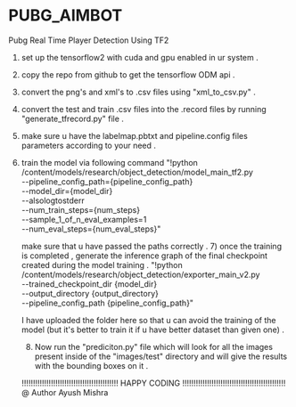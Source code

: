 # PUBG_AIMBOT
Pubg Real Time Player Detection Using TF2

1) set up the tensorflow2 with cuda and gpu enabled in ur system . 
2) copy the repo from github to get the tensorflow ODM api . 
3) convert the png's and xml's to .csv files using "xml_to_csv.py" . 
4) convert the test and train .csv files into the .record files by running "generate_tfrecord.py" file .
5) make sure u have the labelmap.pbtxt and pipeline.config files parameters according to your need .
6) train the model via following command
"!python /content/models/research/object_detection/model_main_tf2.py \
    --pipeline_config_path={pipeline_config_path} \
    --model_dir={model_dir} \
    --alsologtostderr \
    --num_train_steps={num_steps} \
    --sample_1_of_n_eval_examples=1 \
    --num_eval_steps={num_eval_steps}"
    
   make sure that u have passed the paths correctly . 
   7) once the training is completed , generate the inference graph of the final checkpoint created during the model training .
   "!python /content/models/research/object_detection/exporter_main_v2.py \
    --trained_checkpoint_dir {model_dir} \
    --output_directory {output_directory} \
    --pipeline_config_path {pipeline_config_path}"
    
    I have uploaded the folder here so that u can avoid the training of the model (but it's better to train it if u have better dataset than given one) .
    
    8) Now run the "prediciton.py" file which will look for all the images present inside of the "images/test" directory and will give
    the results with the bounding boxes on it .
    
    !!!!!!!!!!!!!!!!!!!!!!!!!!!!!!!!!!!!!!!!!!! HAPPY CODING !!!!!!!!!!!!!!!!!!!!!!!!!!!!!!!!!!!!!!!!!!!!!!
    @ Author 
    Ayush Mishra
